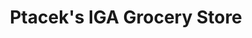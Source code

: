 ---
title: "Ptacek's IGA Grocery Store"
url: /prescott/ptaceks-iga-grocery-store/
shop: supermarket
---